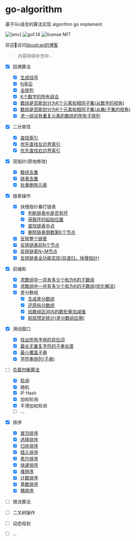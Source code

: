 # go-algorithm
基于Go语言的算法实现 algorithm go implement

![[env]](https://img.shields.io/badge/env-darwin-inactive?style=for-the-badge&logo=appveyor) ![go1.14](https://img.shields.io/badge/language-Go1.14-blue?style=for-the-badge&logo=appveyor) ![license MIT](https://img.shields.io/badge/license-MIT-success?style=for-the-badge&logo=appveyor)

欢迎👏访问[libvulcan的博客](https://blog.libvulcan.com)

> 内容持续补充中...

- [x] 回溯算法
  - [x] [生成括号](https://github.com/libvulcan/go-algorithm/blob/main/back_track/generate_brackets.go)
  - [x] [N皇后](https://github.com/libvulcan/go-algorithm/blob/main/back_track/n_queen.go)
  - [x] [全排列](https://github.com/libvulcan/go-algorithm/blob/main/back_track/permutation.go)
  - [x] [K个数字的所有组合](https://github.com/libvulcan/go-algorithm/blob/main/back_track/combine.go)
  - [x] [数组是否能划分为K个元素和相同子集(从数字的视角)](https://github.com/libvulcan/go-algorithm/blob/de0eb2137ad7dac68e8eada35b5ce8b6e1012ff8/back_track/sub_set.go#L9)
  - [x] [数组是否能划分为K个元素和相同子集(从桶/子集的视角)](https://github.com/libvulcan/go-algorithm/blob/de0eb2137ad7dac68e8eada35b5ce8b6e1012ff8/back_track/sub_set.go#L55)
  - [x] [求一组没有重复元素的数组的所有子排列](https://github.com/libvulcan/go-algorithm/blob/de0eb2137ad7dac68e8eada35b5ce8b6e1012ff8/back_track/sub_set.go#L111)

- [x] 二分查找
  - [x] [查找索引](https://github.com/libvulcan/go-algorithm/blob/de0eb2137ad7dac68e8eada35b5ce8b6e1012ff8/binary_search/binary_search.go#L10)
  - [x] [优先查找左边界索引](https://github.com/libvulcan/go-algorithm/blob/de0eb2137ad7dac68e8eada35b5ce8b6e1012ff8/binary_search/binary_search.go#L36)
  - [x] [优先查找右边界索引](https://github.com/libvulcan/go-algorithm/blob/de0eb2137ad7dac68e8eada35b5ce8b6e1012ff8/binary_search/binary_search.go#L64)

- [x] 双指针(原地修改)
  - [x] [数组去重](https://github.com/libvulcan/go-algorithm/blob/de0eb2137ad7dac68e8eada35b5ce8b6e1012ff8/double_pointer/remove_duplicates.go#L12)
  - [x] [链表去重](https://github.com/libvulcan/go-algorithm/blob/de0eb2137ad7dac68e8eada35b5ce8b6e1012ff8/double_pointer/remove_duplicates.go#L29)
  - [x] [批量删除元素](https://github.com/libvulcan/go-algorithm/blob/main/double_pointer/remove_element.go)
  
- [x] 链表操作
  - [x] 快慢指针暴打链表
    - [x] [判断链表中是否有环](https://github.com/libvulcan/go-algorithm/blob/de0eb2137ad7dac68e8eada35b5ce8b6e1012ff8/linked_list/cycle_linked_list.go#L8)
    - [x] [获取环的起始位置](https://github.com/libvulcan/go-algorithm/blob/de0eb2137ad7dac68e8eada35b5ce8b6e1012ff8/linked_list/cycle_linked_list.go#L22)
    - [x] [查找链表中点](https://github.com/libvulcan/go-algorithm/blob/de0eb2137ad7dac68e8eada35b5ce8b6e1012ff8/linked_list/find_linked_list_node.go#L7)
    - [x] [删除链表倒数第K个节点](https://github.com/libvulcan/go-algorithm/blob/de0eb2137ad7dac68e8eada35b5ce8b6e1012ff8/linked_list/find_linked_list_node.go#L20)
  - [x] [反转整个链表](https://github.com/libvulcan/go-algorithm/blob/de0eb2137ad7dac68e8eada35b5ce8b6e1012ff8/linked_list/reverse_linked_list.go#L14)
  - [x] [反转链表前N个节点](https://github.com/libvulcan/go-algorithm/blob/de0eb2137ad7dac68e8eada35b5ce8b6e1012ff8/linked_list/reverse_linked_list.go#L26)
  - [x] [反转链表N~M节点](https://github.com/libvulcan/go-algorithm/blob/de0eb2137ad7dac68e8eada35b5ce8b6e1012ff8/linked_list/reverse_linked_list.go#L40)
  - [x] [反转链表全功能实现(非递归，快慢指针)](https://github.com/libvulcan/go-algorithm/blob/de0eb2137ad7dac68e8eada35b5ce8b6e1012ff8/linked_list/reverse_linked_list.go#L51)

- [x] 前缀和
  - [x] [求数组中一共有多少个和为K的子数组](https://github.com/libvulcan/go-algorithm/blob/de0eb2137ad7dac68e8eada35b5ce8b6e1012ff8/prefix_sum/sub_array_sum.go#L8)
  - [x] [求数组中一共有多少个和为K的子数组(优化解法)](https://github.com/libvulcan/go-algorithm/blob/de0eb2137ad7dac68e8eada35b5ce8b6e1012ff8/prefix_sum/sub_array_sum.go#L30)
  - [x] 差分数组
    - [x] [生成差分数组](https://github.com/libvulcan/go-algorithm/blob/de0eb2137ad7dac68e8eada35b5ce8b6e1012ff8/prefix_sum/diff_array.go#L13)
    - [x] [还原拆分数组](https://github.com/libvulcan/go-algorithm/blob/de0eb2137ad7dac68e8eada35b5ce8b6e1012ff8/prefix_sum/diff_array.go#L26)
    - [x] [给数组区间内的数批量加减值](https://github.com/libvulcan/go-algorithm/blob/de0eb2137ad7dac68e8eada35b5ce8b6e1012ff8/prefix_sum/diff_array.go#L38)
    - [x] [航班预定统计(差分数组应用)](https://github.com/libvulcan/go-algorithm/blob/de0eb2137ad7dac68e8eada35b5ce8b6e1012ff8/prefix_sum/diff_array.go#L50)

- [x] 滑动窗口
  - [x] [找出所有字母的异位词](https://github.com/libvulcan/go-algorithm/blob/main/sliding_window/find_all_anagrams_in_a_string.go)
  - [x] [最长无重复字符的子串长度](https://github.com/libvulcan/go-algorithm/blob/main/sliding_window/longest_substring_without_repeating_characters.go)
  - [x] [最小覆盖子串](https://github.com/libvulcan/go-algorithm/blob/main/sliding_window/min_window_substring.go)
  - [x] [字符串排列(子串)](https://github.com/libvulcan/go-algorithm/blob/main/sliding_window/permutation_string.go)
  
- [ ] [负载均衡算法](https://github.com/libvulcan/go-algorithm/tree/main/load_balance)
  - [x] [轮询](https://github.com/libvulcan/go-algorithm/blob/main/load_balance/static_lb_round_robin.go)
  - [x] 随机
  - [x] IP Hash
  - [x] 加权轮询
  - [x] 平滑加权轮询
  - [ ] ...

- [x] 排序
  - [x] [冒泡排序](https://github.com/libvulcan/go-algorithm/blob/main/sort/bubble_sort.go)
  - [x] [选择排序](https://github.com/libvulcan/go-algorithm/blob/main/sort/selection_sort.go)
  - [x] [归并排序](https://github.com/libvulcan/go-algorithm/blob/main/sort/merge_sort.go)
  - [x] [插入排序](https://github.com/libvulcan/go-algorithm/blob/main/sort/insertion_sort.go)
  - [x] [希尔排序](https://github.com/libvulcan/go-algorithm/blob/main/sort/shell_sort.go)
  - [x] [快速排序](https://github.com/libvulcan/go-algorithm/blob/main/sort/quick_sort.go)
  - [x] [堆排序](https://github.com/libvulcan/go-algorithm/blob/main/sort/heap_sort.go)
  - [x] [计数排序](https://github.com/libvulcan/go-algorithm/blob/main/sort/count_sort.go)
  - [x] [基数排序](https://github.com/libvulcan/go-algorithm/blob/main/sort/radix_sort.go)
  - [x] [桶排序](https://github.com/libvulcan/go-algorithm/blob/main/sort/bucket_sort.go)

- [ ] 限流算法

- [ ] 二叉树操作

- [ ] 动态规划

- [ ] ...

